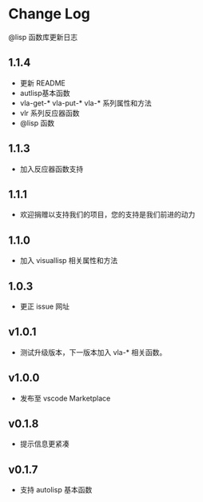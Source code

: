# Change Log
@lisp 函数库更新日志

## 1.1.4
- 更新 README
- autlisp基本函数
- vla-get-* vla-put-* vla-* 系列属性和方法
- vlr 系列反应器函数
- @lisp 函数

## 1.1.3
- 加入反应器函数支持
## 1.1.1
- 欢迎捐赠以支持我们的项目，您的支持是我们前进的动力
## 1.1.0
- 加入 visuallisp 相关属性和方法
## 1.0.3
- 更正 issue 网址
## v1.0.1
- 测试升级版本，下一版本加入 vla-* 相关函数。
## v1.0.0
- 发布至 vscode Marketplace
## v0.1.8
- 提示信息更紧凑
## v0.1.7
- 支持 autolisp 基本函数

